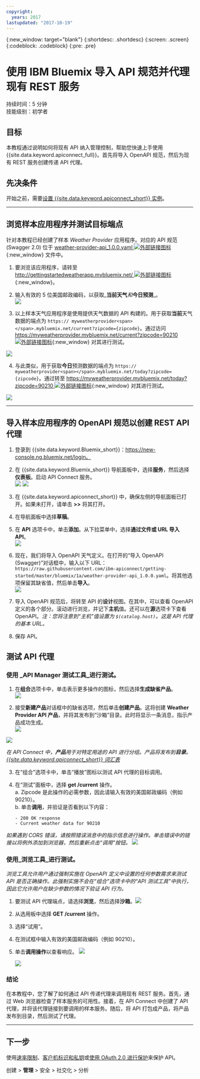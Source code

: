 ```yaml
---
copyright:
  years: 2017
lastupdated: "2017-10-19"
---
```


{:new_window: target="blank"}
{:shortdesc: .shortdesc}
{:screen: .screen}
{:codeblock: .codeblock}
{:pre: .pre}

# 使用 IBM Bluemix 导入 API 规范并代理现有 REST 服务
持续时间：5 分钟  
技能级别：初学者  

## 目标
本教程通过说明如何将现有 API 纳入管理控制，帮助您快速上手使用 {{site.data.keyword.apiconnect_full}}。首先将导入 OpenAPI 规范，然后为现有 REST 服务创建传递 API 代理。

## 先决条件
开始之前，需要[设置 {{site.data.keyword.apiconnect_short}} 实例](tut_prereq_set_up_apic_instance.html)。

---


## 浏览样本应用程序并测试目标端点

针对本教程已经创建了样本 _Weather Provider_ 应用程序。对应的 API 规范 (Swagger 2.0) 位于 [weather-provider-api_1.0.0.yaml ![外部链接图标](../../../icons/launch-glyph.svg "外部链接图标")](https://raw.githubusercontent.com/ibm-apiconnect/getting-started/master/toolkit/1a-import/weather-provider-api_1.0.0.yaml){:new_window} 文件中。

1. 要浏览该应用程序，请转至 [http://gettingstartedweatherapp.mybluemix.net/ ![外部链接图标](../../../icons/launch-glyph.svg "外部链接图标")](http://gettingstartedweatherapp.mybluemix.net/){:new_window}。  
2. 输入有效的 5 位美国邮政编码，以获取_**当前天气**_和_**今日预测**_。  
![](images/explore-weatherapp-1.png)

3. 以上样本天气应用程序是使用提供天气数据的 API 构建的。用于获取**当前**天气数据的端点为 `https:// myweatherprovider<span></span>.mybluemix.net/current?zipcode={zipcode}`。通过访问 [https://myweatherprovider.mybluemix.net/current?zipcode=90210 ![外部链接图标](../../../icons/launch-glyph.svg "外部链接图标")](https://myweatherprovider.mybluemix.net/current?zipcode=90210){:new_window} 对其进行测试。  

  ![](images/explore-weatherapp-2.png)

4. 与此类似，用于获取**今日**预测数据的端点为 `https:// myweatherprovider<span></span>.mybluemix.net/today?zipcode={zipcode}`。通过转至 [https://myweatherprovider.mybluemix.net/today?zipcode=90210 ![外部链接图标](../../../icons/launch-glyph.svg "外部链接图标")](https://myweatherprovider.mybluemix.net/today?zipcode=90210){:new_window} 对其进行测试。  

  ![](images/explore-weatherapp-3.png)


---

## 导入样本应用程序的 OpenAPI 规范以创建 REST API 代理
1. 登录到 {{site.data.keyword.Bluemix_short}}：https://new-console.ng.bluemix.net/login。
2. 在 {{site.data.keyword.Bluemix_short}} 导航面板中，选择**服务**，然后选择**仪表板**。启动 API Connect 服务。  
   ![](images/login-1.png)   ![](images/login-2.png)  

3. 在 {{site.data.keyword.apiconnect_short}} 中，确保左侧的导航面板已打开。如果未打开，请单击 **>>** 将其打开。  
4. 在导航面板中选择**草稿**。   
5. 在 **API** 选项卡中，单击**添加**。从下拉菜单中，选择**通过文件或 URL 导入 API**。  
     ![](images/import-1.png)

6. 现在，我们将导入 OpenAPI 天气定义。在打开的“导入 OpenAPI (Swagger)”对话框中，输入以下 URL：`https://raw.githubusercontent.com/ibm-apiconnect/getting-started/master/bluemix/1a/weather-provider-api_1.0.0.yaml`。将其他选项保留其缺省值，然后单击**导入**。  
    ![](images/import-2.png)  

7. 导入 OpenAPI 规范后，将转至 API 的**设计**视图。在其中，可以查看 OpenAPI 定义的各个部分。滚动进行浏览，并记下**主机**值。还可以在**源**选项卡下查看 OpenAPI。_注：您将注意到“主机”值设置为 _`$(catalog.host)`_。这是 API 代理的基本 URL。_
8. 保存 API。


## 测试 API 代理

### 使用 _API Manager 测试工具_进行测试。
1. 在**组合**选项卡中，单击表示更多操作的图标，然后选择**生成缺省产品**。  
  ![](images/generate-default-product-1.png)   

2. 接受**新建产品**对话框中的缺省选项，然后单击**创建产品**。这将创建 **Weather Provider API 产品**，并将其发布到“沙箱”目录。此时将显示一条消息，指示产品成功生成。  
  ![](images/generate-default-product-2.png)  

  ![](images/generate-default-product-3.png)

  _在 API Connect 中，**产品**用于对特定用途的 API 进行分组。产品将发布到**目录**。[{{site.data.keyword.apiconnect_short}} 词汇表](../apic_glossary.html)_

3. 在“组合”选项卡中，单击“播放”图标以测试 API 代理的目标调用。

4. 在“测试”面板中，选择 **get /current** 操作。  
    a. Zipcode 是此操作的必需参数，因此请输入有效的美国邮政编码（例如 90210）。  
    b. 单击**调用**，并验证是否看到以下内容：  
    ```
    - 200 OK response
    - Current weather data for 90210
    ```
_如果遇到 CORS 错误，请按照错误消息中的指示信息进行操作。单击错误中的链接以将例外添加到浏览器，然后重新点击“调用”按钮。_
    ![](images/test-invoke-1.png)


### 使用_浏览工具_进行测试。
_浏览工具允许用户通过强制实施在 OpenAPI 定义中设置的任何参数需求来测试 API 是否正确操作。此强制实施不会在“组合”选项卡中的“API 测试工具”中执行，因此它允许用户在缺少参数的情况下验证 API 行为。_

1. 要测试 API 代理端点，请选择**浏览**，然后选择**沙箱**。![](images/test-explore-1.png)
2. 从选用板中选择 **GET /current** 操作。
3. 选择“试用”。  
4. 在测试框中输入有效的美国邮政编码（例如 90210）。
5. 单击**调用操作**以查看响应。
![](images/test-explore-2.png)

    ![](images/test-explore-3.png)


### 结论
在本教程中，您了解了如何通过 API 传递代理来调用现有 REST 服务。首先，通过 Web 浏览器检查了样本服务的可用性。接着，在 API Connect 中创建了 API 代理，并将该代理链接到要调用的样本服务。随后，将 API 打包成产品，将产品发布到目录，然后测试了代理。

---

## 下一步

使用[速率限制](tut_rate_limit.html)、[客户机标识和私钥](tut_secure_landing.html)或[使用 OAuth 2.0 进行保护](tut_secure_oauth_2.html)来保护 API。

创建 > **管理** > 安全 > 社交化 > 分析

